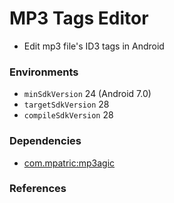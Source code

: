 # MP3 Tags Editor

+ Edit mp3 file's ID3 tags in Android

### Environments

+ `minSdkVersion` 24 (Android 7.0)
+ `targetSdkVersion` 28
+ `compileSdkVersion` 28

### Dependencies

+ [com.mpatric:mp3agic](https://github.com/mpatric/mp3agic)

### References
